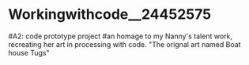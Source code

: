 # Workingwithcode__24452575
#A2: code prototype project 
#an homage to my Nanny's talent work, recreating her art in processing with code. "The orignal art named Boat house Tugs"

